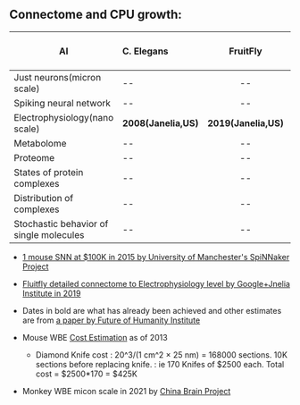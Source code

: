 

## Connectome and CPU growth:


| AI       | C. Elegans | FruitFly           | Mouse  | Monkey | Human  | AI(CPU at $1M)
| ------------- |:----------- |:---------------------------:| -----:|  -----:| ------:|------:|
| Just neurons(micron scale)|--|--|**2015(Spinnaker,UK)**| **2021(China)** | -- | -- |
| Spiking neural network|--|--|--| -- | -- | 2023 |
| Electrophysiology(nano scale)|**2008(Janelia,US)**|**2019(Janelia,US)**|--|--| --| 2033 |
| Metabolome |--|--|--|--| --| 2044 |
| Proteome |--|--|--|--| --| 2048 |
| States of protein complexes |--|--|--|--| --| 2052 |
| Distribution of complexes |--|--|--|--| --| 2063 |
| Stochastic behavior of single molecules |--|--|--|--| --| 2111 |

- [1 mouse SNN at $100K in 2015 by University of Manchester's SpiNNaker Project](https://www.youtube.com/watch?v=2e06C-yUwlc)

- [Fluitfly detailed connectome to Electrophysiology level by Google+Jnelia Institute in 2019](https://www.youtube.com/watch?v=PeyHKdmBpqY)

-  Dates in bold are what has already been achieved and other estimates are from [a paper by Future of Humanity Institute](https://www.fhi.ox.ac.uk/brain-emulation-roadmap-report.pdf)

- Mouse WBE [Cost Estimation](https://www.biorxiv.org/content/10.1101/001214v3.full) as of 2013
  - Diamond Knife cost : 20^3/(1 cm^2 × 25 nm) = 168000 sections. 10K sections before replacing knife.
                      : ie 170 Knifes of $2500 each. Total cost = $2500*170 = $425K
                      
- Monkey WBE micon scale in 2021 by [China Brain Project](https://www.freepressjournal.in/science/worlds-first-3d-image-of-monkey-brain-developed)
